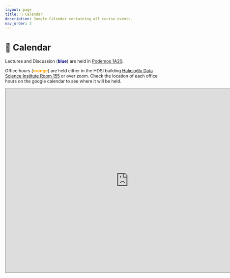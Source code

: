 ```yaml
---
layout: page
title: 📆 Calendar
description: Google Calendar containing all course events.
nav_order: 3
---
```


# 📆 Calendar

<!-- {: .note }
**Page under construction!** -->

Lectures and Discussion (<span style="color:#00008B"><b>blue</b></span>) are held in [Podemos 1A20](https://www.google.com/maps/place/Podemos/@32.8733091,-117.242559,18.49z/data=!4m6!3m5!1s0x80dc07082d450dc5:0x1fbf6a589d3c121a!8m2!3d32.873384!4d-117.2416521!16s%2Fg%2F11vbyp0rh2?entry=ttu&g_ep=EgoyMDI1MDMzMC4wIKXMDSoJLDEwMjExNDU1SAFQAw%3D%3D).

Office hours (<span style="color:#FFA500"><b>orange</b></span>) are
held either in the HDSI building [Halıcıoğlu Data Science Institute Room 155](https://www.google.com/maps/place/Hal%C4%B1c%C4%B1o%C4%9Flu+Data+Science+Institute/@32.8805676,-117.2363991,17z/data=!3m2!4b1!5s0x80dc06c1dfc237df:0x2baefc1d5cbb43f3!4m6!3m5!1s0x80dc06c1fb192bcb:0x94d4894527b99b21!8m2!3d32.8805631!4d-117.2338242!16s%2Fg%2F11f4_xtk0f?entry=ttu) or over zoom. Check the location of each office hours on the google calendar to see where it will be held. 

<iframe src="https://calendar.google.com/calendar/embed?src=c_a5d794ca477465d97536c3341185fd7178f55562ec3acd569e078e31348b0b84%40group.calendar.google.com&ctz=America%2FLos_Angeles" style="border:solid 1px #777" width="800" height="600" frameborder="0" scrolling="no"></iframe> 
